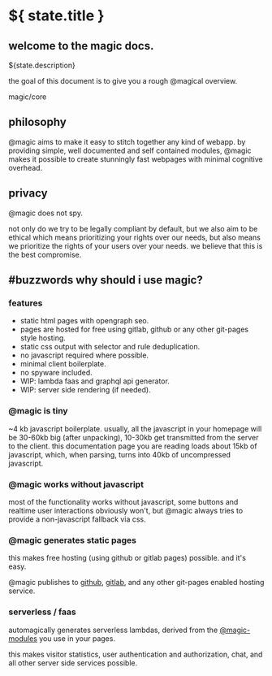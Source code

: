 # ${ state.title }

## welcome to the magic docs.

${state.description}

the goal of this document is to give you a rough @magical overview.

<GitBadges>magic/core</GitBadges>

## philosophy

@magic aims to make it easy to stitch together any kind of webapp.
by providing simple, well documented and self contained modules,
@magic makes it possible to create stunningly fast
webpages with minimal cognitive overhead.

## privacy

@magic does not spy.

not only do we try to be legally compliant by default,
but we also aim to be ethical
which means prioritizing your rights over our needs,
but also means we prioritize the rights of your users over your needs.
we believe that this is the best compromise.

## #buzzwords why should i use magic?

### features
* static html pages with opengraph seo.
* pages are hosted for free using gitlab, github or any other git-pages style hosting.
* static css output with selector and rule deduplication.
* no javascript required where possible.
* minimal client boilerplate.
* no spyware included.
* WIP: lambda faas and graphql api generator.
* WIP: server side rendering (if needed).

### @magic is tiny

~4 kb javascript boilerplate.
usually, all the javascript in your homepage will be 30-60kb big (after unpacking),
10-30kb get transmitted from the server to the client.
this documentation page you are reading loads about 15kb of javascript,
which, when parsing, turns into 40kb of uncompressed javascript.

### @magic works without javascript

most of the functionality works without javascript,
some buttons and realtime user interactions obviously won't,
but @magic always tries to provide a non-javascript fallback via css.

### @magic generates static pages
this makes free hosting (using github or gitlab pages) possible. and it's easy.


@magic publishes to [github](https://github.com), [gitlab](https://gitlab.com),
and any other git-pages enabled hosting service.

### serverless / faas

automagically generates
serverless lambdas, derived from the
[@magic-modules](https://github.com/magic-modules/)
you use in your pages.

this makes visitor statistics, user authentication and authorization,
chat, and all other server side services possible.
